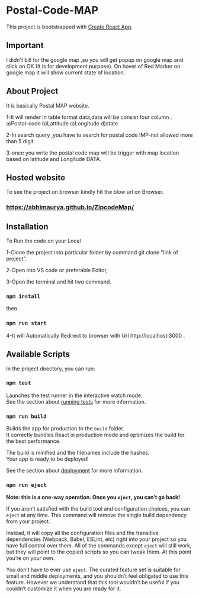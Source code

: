 # Postal-Code-MAP

This project is bootstrapped with [Create React App](https://github.com/facebook/create-react-app).

## Important
I didn't bill for the google map ,so you will get popup on google map and click on OK (It is for development purpose).
On hover of Red Marker on google map it will show current state of location.

## About Project

It is basically Postal MAP website.

1-It will render in table format data,data will be consist four column .
  a)Postal-code
  b)Lattitude
  c)Longitude
  d)state
 
2-In search query ,you have to search for postal code 
   IMP-not allowed more than 5 digit.

3-once you write the postal code map will be trigger with map location based on latitude and Longitude DATA.


## Hosted website 

To see the project on browser kindly hit the blow url on Browser.

### https://abhimaurya.github.io/ZipcodeMap/

## Installation

To Run the code on your Local 

1-Clone the project into particular folder by command git clone "link of project".

2-Open into VS code or preferable Editor,

3-Open the terminal and hit two command.

### `npm install` 
 then
### `npm run start`

4-It will Automatically Redirect to browser with Url http://localhost:3000 .

## Available Scripts

In the project directory, you can run:

### `npm test`

Launches the test runner in the interactive watch mode.<br />
See the section about [running tests](https://facebook.github.io/create-react-app/docs/running-tests) for more information.

### `npm run build`

Builds the app for production to the `build` folder.<br />
It correctly bundles React in production mode and optimizes the build for the best performance.

The build is minified and the filenames include the hashes.<br />
Your app is ready to be deployed!

See the section about [deployment](https://facebook.github.io/create-react-app/docs/deployment) for more information.

### `npm run eject`

**Note: this is a one-way operation. Once you `eject`, you can’t go back!**

If you aren’t satisfied with the build tool and configuration choices, you can `eject` at any time. This command will remove the single build dependency from your project.

Instead, it will copy all the configuration files and the transitive dependencies (Webpack, Babel, ESLint, etc) right into your project so you have full control over them. All of the commands except `eject` will still work, but they will point to the copied scripts so you can tweak them. At this point you’re on your own.

You don’t have to ever use `eject`. The curated feature set is suitable for small and middle deployments, and you shouldn’t feel obligated to use this feature. However we understand that this tool wouldn’t be useful if you couldn’t customize it when you are ready for it.


